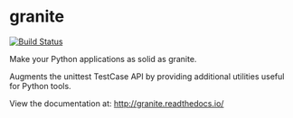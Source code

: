 # granite
[![Build Status](https://travis-ci.org/frenchtoast747/granite.svg?branch=master)](https://travis-ci.org/frenchtoast747/granite)

Make your Python applications as solid as granite.

Augments the unittest TestCase API by providing additional utilities useful for Python tools.

View the documentation at: http://granite.readthedocs.io/
